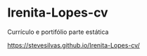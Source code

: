# Irenita-Lopes-cv
Currículo e portifólio parte estática

https://stevesilvas.github.io/Irenita-Lopes-cv/
